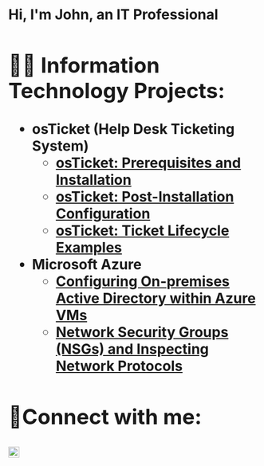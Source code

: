 <h1>Hi, I'm John, an <href ="https://linkedin.com/in/johnwgravitt">IT Professional

<h2>👨‍💻 Information Technology Projects:</h2>

- <b>osTicket (Help Desk Ticketing System)</b>
  - [osTicket: Prerequisites and Installation](https://github.com/John-Gravitt/osticket-prereqs)
  - [osTicket: Post-Installation Configuration](https://github.com/John-Gravitt/post-install-config)
  - [osTicket: Ticket Lifecycle Examples](https://github.com/John-Gravitt/ticket-lifecycle)
- <b>Microsoft Azure</b>
  - [Configuring On-premises Active Directory within Azure VMs](https://github.com/John-Gravitt/configure-ad)
  - [Network Security Groups (NSGs) and Inspecting Network Protocols](https://github.com/John-Gravitt/azure-network-protocols)

<h2>🤳Connect with me:</h2>

[<img align="left" alt="johnwgravitt" width="22px" src="https://cdn.jsdelivr.net/npm/simple-icons@v3/icons/linkedin.svg" />][linkedin]

[linkedin]: https://linkedin.com/in/johnwgravitt
